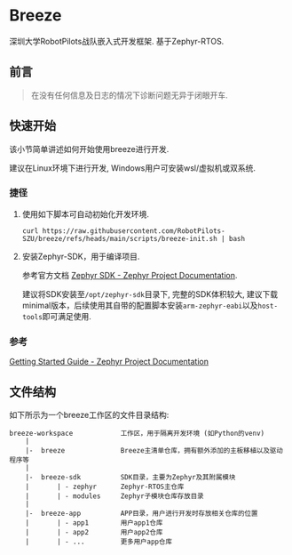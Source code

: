 # Breeze

深圳大学RobotPilots战队嵌入式开发框架. 基于Zephyr-RTOS.

## 前言

> 在没有任何信息及日志的情况下诊断问题无异于闭眼开车.

## 快速开始

该小节简单讲述如何开始使用breeze进行开发.

建议在Linux环境下进行开发, Windows用户可安装wsl/虚拟机或双系统.

### 捷径

1. 使用如下脚本可自动初始化开发环境.

    ```
    curl https://raw.githubusercontent.com/RobotPilots-SZU/breeze/refs/heads/main/scripts/breeze-init.sh | bash
    ```

2. 安装Zephyr-SDK，用于编译项目.

    参考官方文档 [Zephyr SDK - Zephyr Project Documentation](https://docs.zephyrproject.org/latest/develop/toolchains/zephyr_sdk.html).

    建议将SDK安装至`/opt/zephyr-sdk`目录下, 完整的SDK体积较大, 建议下载minimal版本，后续使用其自带的配置脚本安装`arm-zephyr-eabi`以及`host-tools`即可满足使用.

### 参考

[Getting Started Guide - Zephyr Project Documentation](https://docs.zephyrproject.org/latest/develop/getting_started/index.html)

## 文件结构

如下所示为一个breeze工作区的文件目录结构:

```
breeze-workspace            工作区，用于隔离开发环境 (如Python的venv)
    |
    |-  breeze              Breeze主清单仓库，拥有额外添加的主板移植以及驱动程序等
    |
    |-  breeze-sdk          SDK目录，主要为Zephyr及其附属模块
    |       | - zephyr      Zephyr-RTOS主仓库
    |       | - modules     Zephyr子模块仓库存放目录
    |
    |-  breeze-app          APP目录，用户进行开发时存放相关仓库的位置
    |       | - app1        用户app1仓库
    |       | - app2        用户app2仓库
    |       | - ...         更多用户app仓库
```
